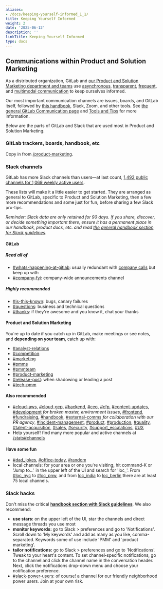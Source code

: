 ```yaml
---
aliases:
- /docs/keeping-yourself-informed_1_1/
title: Keeping Yourself Informed
weight: 2
date: '2025-06-12'
description: ''
linkTitle: Keeping Yourself Informed
type: docs
---
```


## Communications within Product and Solution  Marketing

As a distributed organization, GitLab and [our Product and Solution Marketing department and teams](/handbook/marketing/brand-and-product-marketing/product-and-solution-marketing/) use [asynchronous](/handbook/people-group/employment-branding/people-communications/), [transparent](/handbook/values/#transparency), [frequent](/handbook/values/#iteration), and [multimodal communication](/handbook/communication/#multimodal-communication) to keep ourselves informed.

Our most important communication channels are issues, boards, and GitLab itself, followed by [this handbook](/handbook/), Slack, Zoom, and other tools. See [the general GitLab Communication page](/handbook/communication/) and [Tools and Tips](/handbook/tools-and-tips/) for more information.

Below are the parts of GitLab and Slack that are used most in Product and Solution Marketing.

### GitLab trackers, boards, handbook, etc

Copy in from [/product-marketing](/handbook/marketing/brand-and-product-marketing/product-and-solution-marketing/).

### Slack channels

GitLab has more Slack channels than users—at last count, [1,492 public channels for 1,069 weekly active users](https://gitlab.slack.com/stats).

These lists will make it a little easier to get started. They are arranged as general to GitLab, specific to Product and Solution Marketing, then a few more recommendations and some just for fun, before sharing a few Slack pro-tips.

*Reminder: Slack data are only retained for 90 days. If you share, discover, or decide something important there, ensure it has a permanent place in our handbook, product docs, etc. and read [the general handbook section for Slack guidelines](/handbook/communication/#slack).*

#### GitLab

##### Read all of

- [#whats-happening-at-gitlab](https://gitlab.slack.com/messages/C0259241C): usually redundant with [company calls](/handbook/communication/) but keep up with
- [#company-fyi](https://gitlab.slack.com/archives/C010XFJFTHN): company-wide announcements channel

##### Highly recommended

- [#is-this-known](https://gitlab.slack.com/messages/CETG54GQ0): bugs, canary failures
- [#questions](https://gitlab.slack.com/messages/C0AR2KW4B): business and technical questions
- [#thanks](https://gitlab.slack.com/messages/C038E3Q6L): if they're awesome and you know it, chat your thanks

#### Product and Solution Marketing

You're up to date if you catch up in GitLab, make meetings or see notes, and **depending on your team**, catch up with:

- [#analyst-relations](https://gitlab.slack.com/messages/C627CDRK8)
- [#competition](https://gitlab.slack.com/messages/C1BBL1V3K)
- [#marketing](https://gitlab.slack.com/messages/C0AKZRSQ5)
- [#pmms](https://gitlab.slack.com/messages/CN692KKV4)
- [#pmmteam](https://gitlab.slack.com/messages/C9WFMSDFF)
- [#product-marketing](https://gitlab.slack.com/messages/C3749FNM6)
- [#release-post](https://gitlab.slack.com/messages/C3TRESYPJ): when shadowing or leading a post
- [#tech-pmm](https://gitlab.slack.com/messages/CGPBM3JRF)

#### Also recommended

- [#cloud-aws](https://gitlab.slack.com/messages/C4G408ZQ8), [#cloud-gcp](https://gitlab.slack.com/messages/C0245H64R45), [#backend](https://gitlab.slack.com/messages/C8HG8D9MY), [#ceo](https://gitlab.slack.com/messages/C3MAZRM8W), [#cfp](https://gitlab.slack.com/messages/C106ACT6C), [#content-updates](https://gitlab.slack.com/messages/C90CPFE2W), [#development](https://gitlab.slack.com/messages/C02PF508L) *for broken master, environment issues*, [#frontend](https://gitlab.slack.com/messages/C0GQHHPGW), [#fundraising](https://gitlab.slack.com/messages/C1GQWQFSN), [#handbook](https://gitlab.slack.com/messages/C81PT2ALD), [#external-comms](https://gitlab.slack.com/messages/CB274TZRR) *for collaboration with our PR agency*, [#incident-management](https://gitlab.slack.com/messages/CB7P5CJS1), [#product](https://gitlab.slack.com/messages/C0NFPSFA8), [#production](https://gitlab.slack.com/messages/C101F3796), [#quality](https://gitlab.slack.com/messages/C3JJET4Q6), [#talent-acquisition](https://gitlab.slack.com/messages/C3E899ZH8), [#sales](https://gitlab.slack.com/messages/C02NE5PQM), [#security](https://gitlab.slack.com/messages/C248YCNCW), [#support_escalations](https://gitlab.slack.com/messages/CBVAE1L48), [#UX](https://gitlab.slack.com/messages/C03MSG8B7)
- Help yourself! find many more popular and active channels at [/stats#channels](https://gitlab.slack.com/stats#channels)

#### Have some fun

- [#dad_jokes](https://gitlab.slack.com/messages/CGFHHQKM5), [#office-today](https://gitlab.slack.com/messages/CKK6LHZ7X), [#random](https://gitlab.slack.com/messages/C0259241E)
- local channels: for your area or one you're visiting, hit command-K or 'Jump to...' in the upper left of the UI and search for 'loc_'. From [#loc_nyc](https://gitlab.slack.com/messages/C0XBJTC00) to [#loc_pnw](https://gitlab.slack.com/messages/CBFBYUCAH), and from [loc_india](https://gitlab.slack.com/messages/CDKF2QND7) to [loc_berlin](https://gitlab.slack.com/messages/C3SB0FKD4) there are at least 75 local channels.

### Slack hacks

Don't miss the critical **[handbook section with Slack guidelines](/handbook/communication/#slack)**. We also recommend:

- **use stars:** on the upper left of the UI, star the channels and direct message threads you use most
- **monitor keywords:** go to Slack > preferences and go to 'Notifications'. Scroll down to 'My keywords' and add as many as you like, comma-separated. Keywords some of use include 'PMM' and 'product marketing'.
- **tailor notifications:** go to Slack > preferences and go to 'Notifications'. Tweak to your heart's content. To set channel-specific notifications, go to the channel and click the channel name in the conversation header. Next, click the notifications drop-down menu and choose your notification preference.
- [#slack-power-users](https://gitlab.slack.com/messages/CNDBDLXFD): of course! a channel for our friendly neighborhood power users. Join at your own risk.
